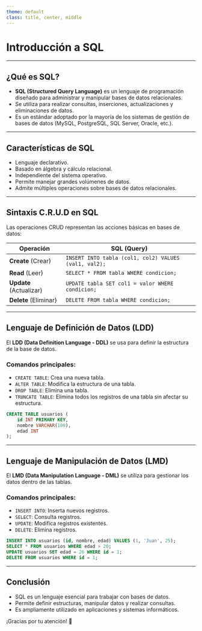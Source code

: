 ```yaml
---
theme: default
class: title, center, middle
---
```


# Introducción a SQL

---

## ¿Qué es SQL?

- **SQL (Structured Query Language)** es un lenguaje de programación diseñado para administrar y manipular bases de datos relacionales.
- Se utiliza para realizar consultas, inserciones, actualizaciones y eliminaciones de datos.
- Es un estándar adoptado por la mayoría de los sistemas de gestión de bases de datos (MySQL, PostgreSQL, SQL Server, Oracle, etc.).

---

## Características de SQL

- Lenguaje declarativo.
- Basado en álgebra y cálculo relacional.
- Independiente del sistema operativo.
- Permite manejar grandes volúmenes de datos.
- Admite múltiples operaciones sobre bases de datos relacionales.

---

## Sintaxis C.R.U.D en SQL

Las operaciones CRUD representan las acciones básicas en bases de datos:

| Operación | SQL (Query) |
|-----------|------------|
| **Create** (Crear) | `INSERT INTO tabla (col1, col2) VALUES (val1, val2);` |
| **Read** (Leer) | `SELECT * FROM tabla WHERE condicion;` |
| **Update** (Actualizar) | `UPDATE tabla SET col1 = valor WHERE condicion;` |
| **Delete** (Eliminar) | `DELETE FROM tabla WHERE condicion;` |

---

## Lenguaje de Definición de Datos (LDD)

El **LDD (Data Definition Language - DDL)** se usa para definir la estructura de la base de datos.

### Comandos principales:
- `CREATE TABLE`: Crea una nueva tabla.
- `ALTER TABLE`: Modifica la estructura de una tabla.
- `DROP TABLE`: Elimina una tabla.
- `TRUNCATE TABLE`: Elimina todos los registros de una tabla sin afectar su estructura.

```sql
CREATE TABLE usuarios (
    id INT PRIMARY KEY,
    nombre VARCHAR(100),
    edad INT
);
```

---

## Lenguaje de Manipulación de Datos (LMD)

El **LMD (Data Manipulation Language - DML)** se utiliza para gestionar los datos dentro de las tablas.

### Comandos principales:
- `INSERT INTO`: Inserta nuevos registros.
- `SELECT`: Consulta registros.
- `UPDATE`: Modifica registros existentes.
- `DELETE`: Elimina registros.

```sql
INSERT INTO usuarios (id, nombre, edad) VALUES (1, 'Juan', 25);
SELECT * FROM usuarios WHERE edad > 20;
UPDATE usuarios SET edad = 26 WHERE id = 1;
DELETE FROM usuarios WHERE id = 1;
```

---

## Conclusión

- SQL es un lenguaje esencial para trabajar con bases de datos.
- Permite definir estructuras, manipular datos y realizar consultas.
- Es ampliamente utilizado en aplicaciones y sistemas informáticos.

¡Gracias por tu atención! 🎯
